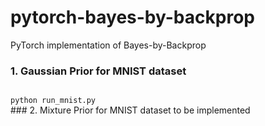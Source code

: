 # pytorch-bayes-by-backprop
PyTorch implementation of Bayes-by-Backprop<br>
### 1. Gaussian Prior for MNIST dataset
<code>
python run_mnist.py
</code>
### 2. Mixture Prior for MNIST dataset
to be implemented
